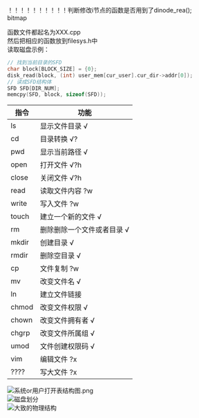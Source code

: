 ！！！！！！！！！！判断修改i节点的函数是否用到了dinode_rea();  
bitmap
  
函数文件都起名为XXX.cpp  
然后把相应的函数放到filesys.h中  
读取磁盘示例：

```cpp
// 找到当前目录的SFD
char block[BLOCK_SIZE] = {0};
disk_read(block, (int) user_mem[cur_user].cur_dir->addr[0]);
// 读成SFD结构体
SFD SFD[DIR_NUM];
memcpy(SFD, block, sizeof(SFD));
```


| 指令  | 功能                            |
| ----- | ------------------------------- |
| ls    | 显示文件目录 √                  |
| cd    | 目录转换 √?                      |
| pwd   | 显示当前路径 √                  |
| open  | 打开文件 √?h                    |
| close | 关闭文件 √?h                    |
| read  | 读取文件内容 ?w                 |
| write | 写入文件 ?w                     |
| touch | 建立一个新的文件 √              |
| rm    | 删除删除一个文件或者目录 √       |
| mkdir | 创建目录 √                      |
| rmdir | 删除空目录 √                    |
| cp    | 文件复制 ?w                     |
| mv    | 改变文件名 √                    |
| ln    | 建立文件链接                    |
| chmod | 改变文件权限 √                  |
| chown | 改变文件拥有者 √                |
| chgrp | 改变文件所属组 √                |
| umod  | 文件创建权限码 √                |
| vim   | 编辑文件 ?x                     |
| ????  | 写大文件 ?x                     |
  
![系统or用户打开表结构图.png](https://i0.hdslb.com/bfs/album/4909cd5cb42187ccb2645cb3d2935628a4a2ee6a.png)  
![磁盘划分](https://i0.hdslb.com/bfs/album/d5f36bc2e460298b8a8682064b354c0a5f301d1b.png)  
![大致的物理结构](https://636c-cloud-9gvs1hikbbe90306-1305052785.tcb.qcloud.la/Hong.png?sign=d3ba01d6cbf1582738ca6779de3d0e83&t=1622181864)  
